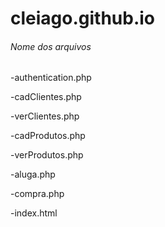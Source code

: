 # cleiago.github.io

###### Nome dos arquivos

-authentication.php

-cadClientes.php

-verClientes.php

-cadProdutos.php

-verProdutos.php

-aluga.php

-compra.php

-index.html

